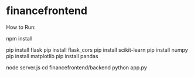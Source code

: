 # financefrontend

How to Run:

npm install

pip install flask
pip install flask_cors
pip install scikit-learn
pip install numpy
pip install matplotlib
pip install pandas

node server.js
cd financefrontend/backend
python app.py
